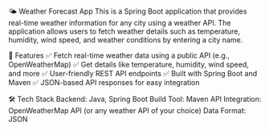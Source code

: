 🌤 Weather Forecast App
This is a Spring Boot application that provides real-time weather information for any city using a weather API. The application allows users to fetch weather details such as temperature, humidity, wind speed, and weather conditions by entering a city name.

🚀 Features
✅ Fetch real-time weather data using a public API (e.g., OpenWeatherMap)
✅ Get details like temperature, humidity, wind speed, and more
✅ User-friendly REST API endpoints
✅ Built with Spring Boot and Maven
✅ JSON-based API responses for easy integration

🛠️ Tech Stack
Backend: Java, Spring Boot
Build Tool: Maven
API Integration: OpenWeatherMap API (or any weather API of your choice)
Data Format: JSON
